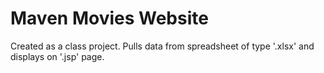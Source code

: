 # Maven Movies Website
Created as a class project.
Pulls data from spreadsheet of type '.xlsx' and displays on '.jsp' page.
